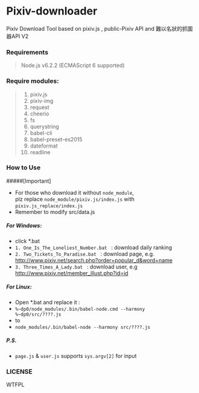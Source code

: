 # Pixiv-downloader
Pixiv Download Tool based on pixiv.js , public-Pixiv API and 難以名狀的抓圖器API V2

### Requirements 
> Node.js v6.2.2 (ECMAScript 6 supported)

### Require modules:
>1. pixiv.js
>2. pixiv-img
>3. request
>4. cheerio
>5. fs
>6. querystring
>7. babel-cli
>8. babel-preset-es2015
>9. dateformat
>10. readline

### How to Use
#####[Important] 
+ For those who download it without <code>node_module</code>, <br />
plz replace <code>node_module/pixiv.js/index.js</code> with <code>pixiv.js_replace/index.js</code>
+ Remember to modify src/data.js 

##### For Windows:
+ click *.bat
+ <code>1. One_Is_The_Loneliest_Number.bat </code> : download daily ranking
+ <code>2. Two_Tickets_To_Paradise.bat </code> : download page, e.g. http://www.pixiv.net/search.php?order=popular_d&word=name
+ <code>3. Three_Times_A_Lady.bat </code> : download user, e.g http://www.pixiv.net/member_illust.php?id=id

##### For Linux:
+ Open *.bat and replace it :
+ <code>%~dp0/node_modules/.bin/babel-node.cmd --harmony %~dp0/src/????.js</code> 
+ to
+ <code>node_modules/.bin/babel-node --harmony src/????.js</code>

##### P.S.
+ <code>page.js</code> & <code>user.js</code> supports <code>sys.argv[2]</code> for input

### LICENSE
WTFPL
